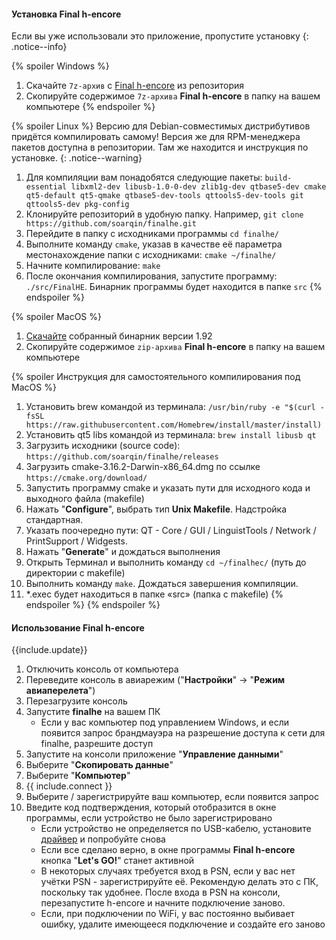 #### Установка Final h-encore

Если вы уже использовали это приложение, пропустите установку
{: .notice--info}

{% spoiler Windows %}

1. Скачайте `7z-архив` с [Final h-encore](https://github.com/soarqin/finalhe/releases/latest) из репозитория
1. Скопируйте содержимое `7z-архива` **Final h-encore** в папку на вашем компьютере
{% endspoiler %}

{% spoiler Linux %}
Версию для Debian-совместимых дистрибутивов придётся компилировать самому! Версия же для RPM-менеджера пакетов доступна в репозитории. Там же находится и инструкция по установке.
{: .notice--warning}

1. Для компиляции вам понадобятся следующие пакеты: `build-essential libxml2-dev libusb-1.0-0-dev zlib1g-dev qtbase5-dev cmake qt5-default qt5-qmake qtbase5-dev-tools qttools5-dev-tools git qttools5-dev pkg-config`
1. Клонируйте репозиторий в удобную папку. Например, `git clone https://github.com/soarqin/finalhe.git`
1. Перейдите в папку с исходниками программы `cd finalhe/`
1. Выполните команду `cmake`, указав в качестве её параметра местонахождение папки с исходниками: `cmake ~/finalhe/`
1. Начните компилирование: `make`
1. После окончания компилирования, запустите программу: `./src/FinalHE`. Бинарник программы будет находится в папке `src`
   {% endspoiler %}

{% spoiler MacOS %}

1. [Скачайте](files/FinalHE_mac.zip) собранный бинарник версии 1.92
1. Скопируйте содержимое `zip-архива` **Final h-encore** в папку на вашем компьютере

{% spoiler Инструкция для самостоятельного компилирования под MacOS %}

1. Установить brew командой из терминала: `/usr/bin/ruby -e "$(curl -fsSL https://raw.githubusercontent.com/Homebrew/install/master/install)`
1. Установить qt5 libs командой из терминала: `brew install libusb qt`
1. Загрузить исходники (source code): `https://github.com/soarqin/finalhe/releases`
1. Загрузить cmake-3.16.2-Darwin-x86_64.dmg по ссылке `https://cmake.org/download/`
1. Запустить программу cmake и указать пути для исходного кода и выходного файла (makefile)
1. Нажать "**Configure**", выбрать тип **Unix Makefile**. Надстройка стандартная.
1. Указать поочередно пути: QT - Core / GUI / LinguistTools / Network / PrintSupport / Widgests.
1. Нажать "**Generate**" и дождаться выполнения
1. Открыть Терминал и выполнить команду `cd ~/finalheс/` (путь до директории с makefile)
1. Выполнить команду `make`. Дождаться завершения компиляции.
1. \*.exec будет находиться в папке «src» (папка с makefile)
   {% endspoiler %}
   {% endspoiler %}

#### Использование Final h-encore

{{include.update}}

1. Отключить консоль от компьютера
1. Переведите консоль в авиарежим ("**Настройки**" -> "**Режим авиаперелета**")
1. Перезагрузите консоль
1. Запустите **finalhe** на вашем ПК
   - Если у вас компьютер под управлением Windows, и если появится запрос брандмауэра на разрешение доступа к сети для finalhe, разрешите доступ
1. Запустите на консоли приложение "**Управление данными**"
1. Выберите "**Скопировать данные**"
1. Выберите "**Компьютер**"
1. {{ include.connect }}
1. Выберите / зарегистрируйте ваш компьютер, если появится запрос
1. Введите код подтверждения, который отобразится в окне программы, если устройство не было зарегистрировано
   - Если устройство не определяется по USB-кабелю, установите [драйвер](files/QcmaDriver_winusb.zip) и попробуйте снова
   - Если все сделано верно, в окне программы **Final h-encore** кнопка "**Let's GO!**" станет активной
   - В некоторых случаях требуется вход в PSN, если у вас нет учётки PSN - зарегистрируйте её. Рекомендую делать это с ПК, поскольку так удобнее. После входа в PSN на консоли, перезапустите h-encore и начните подключение заново.
   - Если, при подключении по WiFi, у вас постоянно выбивает ошибку, удалите имеющееся подключение и создайте его заново

